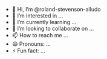 - 👋 Hi, I’m @roland-stevenson-alludo
- 👀 I’m interested in ...
- 🌱 I’m currently learning ...
- 💞️ I’m looking to collaborate on ...
- 📫 How to reach me ...
- 😄 Pronouns: ...
- ⚡ Fun fact: ...

<!---
roland-stevenson-alludo/roland-stevenson-alludo is a ✨ special ✨ repository because its `README.md` (this file) appears on your GitHub profile.
You can click the Preview link to take a look at your changes.
--->
